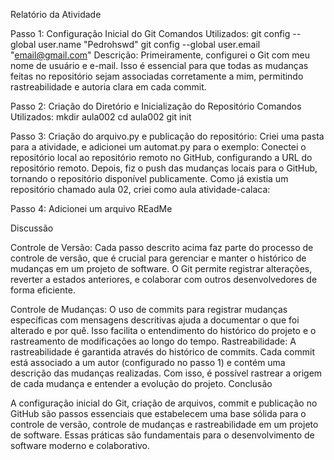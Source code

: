 Relatório da Atividade

Passo 1: Configuração Inicial do Git
Comandos Utilizados:
git config --global user.name "Pedrohswd"
git config --global user.email "email@gmail.com"
Descrição: Primeiramente, configurei o Git com meu nome de usuário e e-mail. Isso é
essencial para que todas as mudanças feitas no repositório sejam associadas corretamente a
mim, permitindo rastreabilidade e autoria clara em cada commit.


Passo 2: Criação do Diretório e Inicialização do Repositório
Comandos Utilizados:
mkdir aula002
cd aula002
git init

Passo 3: Criação do arquivo.py e publicação do repositório:
Criei uma pasta para a atividade, e adicionei um automat.py para o exemplo:
Conectei o repositório local ao repositório remoto no GitHub, configurando a URL do repositório
remoto. Depois, fiz o push das mudanças locais para o GitHub, tornando o repositório
disponível publicamente.
Como já existia um repositório chamado aula 02, criei como aula atividade-calaca:

Passo 4:
Adicionei um arquivo REadMe

Discussão

Controle de Versão: Cada passo descrito acima faz parte do processo de controle de versão,
que é crucial para gerenciar e manter o histórico de mudanças em um projeto de software. O
Git permite registrar alterações, reverter a estados anteriores, e colaborar com outros
desenvolvedores de forma eficiente.

Controle de Mudanças: O uso de commits para registrar mudanças específicas com
mensagens descritivas ajuda a documentar o que foi alterado e por quê. Isso facilita o
entendimento do histórico do projeto e o rastreamento de modificações ao longo do tempo.
Rastreabilidade: A rastreabilidade é garantida através do histórico de commits. Cada commit
está associado a um autor (configurado no passo 1) e contém uma descrição das mudanças
realizadas. Com isso, é possível rastrear a origem de cada mudança e entender a evolução do
projeto.
Conclusão

A configuração inicial do Git, criação de arquivos, commit e publicação no GitHub são passos
essenciais que estabelecem uma base sólida para o controle de versão, controle de mudanças
e rastreabilidade em um projeto de software. Essas práticas são fundamentais para o
desenvolvimento de software moderno e colaborativo.
